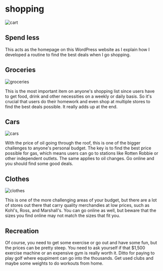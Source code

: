 # shopping

![cart](https://user-images.githubusercontent.com/75657565/144538364-606d2dbe-5778-46cb-8ee2-64551d4dab02.jpg)

## Spend less
This acts as the homepage on this WordPress website as I explain how I developed a routine to find the best deals when I go shopping.

## Groceries
![groceries](https://user-images.githubusercontent.com/75657565/144539791-8c1916b5-6f32-4d23-ba8d-dd2383d268c3.jpg)

This is the most important item on anyone's shopping list since users have to get food, drink and other necessities on a weekly or daily basis. So it's crucial that users do their homework and even shop at multiple stores to find the best deals possible. It really adds up at the end.

## Cars
![cars](https://user-images.githubusercontent.com/75657565/144540232-681424d4-0c03-4949-9f02-a3ff2c92dcce.JPG)

With the price of oil going through the roof, this is one of the bigger challenges to anyone's personal budget. The key is to find the best price possible for gas, which means users can go to stations like Rotten Robbie or other independent outlets. The same applies to oil changes. Go online and you should find some good deals. 

## Clothes
![clothes](https://user-images.githubusercontent.com/75657565/144540600-cc5906f6-5f24-4261-b25e-8841533ef3d9.jpg)

This is one of the more challenging areas of your budget, but there are a lot of stores out there that carry quality merchandies at low prices, such as Kohl's, Ross, and Marshall's. You can go online as well, but beware that the sizes you find online may not match the sizes that fit you.

## Recreation


Of course, you need to get some exercise or go out and have some fun, but the prices can be pretty steep. You need to ask yourself if that $1,500 exercise machine or an expensive gym is really worth it. Ditto for paying to play golf where equpiment can go into the thousands. Get used clubs and maybe some weights to do workouts from home. 
